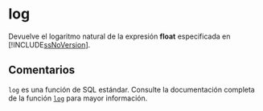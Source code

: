 ﻿---
SidebarGroup: "index-math-functions"
Autogenerated: true
---

# log

Devuelve el logaritmo natural de la expresión **float** especificada en [!INCLUDE[ssNoVersion](../../includes/ssnoversion-md.md)].

## Comentarios 

`log` es una función de SQL estándar. Consulte la documentación completa de la función [`log`](https://learn.microsoft.com/es-es/sql/t-sql/functions/log-transact-sql) para mayor información.
